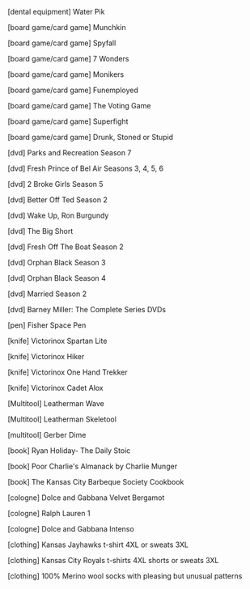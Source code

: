 [dental equipment] Water Pik

[board game/card game] Munchkin

[board game/card game] Spyfall

[board game/card game] 7 Wonders

[board game/card game] Monikers

[board game/card game] Funemployed

[board game/card game] The Voting Game

[board game/card game] Superfight

[board game/card game] Drunk, Stoned or Stupid

[dvd] Parks and Recreation Season 7

[dvd] Fresh Prince of Bel Air Seasons 3, 4, 5, 6

[dvd] 2 Broke Girls Season 5

[dvd] Better Off Ted Season 2

[dvd] Wake Up, Ron Burgundy

[dvd] The Big Short

[dvd] Fresh Off The Boat Season 2

[dvd] Orphan Black Season 3

[dvd] Orphan Black Season 4

[dvd] Married Season 2

[dvd] Barney Miller: The Complete Series DVDs

[pen] Fisher Space Pen

[knife] Victorinox Spartan Lite

[knife] Victorinox Hiker

[knife] Victorinox One Hand Trekker

[knife] Victorinox Cadet Alox

[Multitool] Leatherman Wave

[Multitool] Leatherman Skeletool

[multitool] Gerber Dime

[book] Ryan Holiday- The Daily Stoic

[book] Poor Charlie's Almanack by Charlie Munger

[book] The Kansas City Barbeque Society Cookbook

[cologne] Dolce and Gabbana Velvet Bergamot

[cologne] Ralph Lauren 1

[cologne] Dolce and Gabbana Intenso

[clothing] Kansas Jayhawks t-shirt 4XL or sweats 3XL

[clothing] Kansas City Royals t-shirts 4XL shorts or sweats 3XL

[clothing] 100% Merino wool socks with pleasing but unusual patterns


